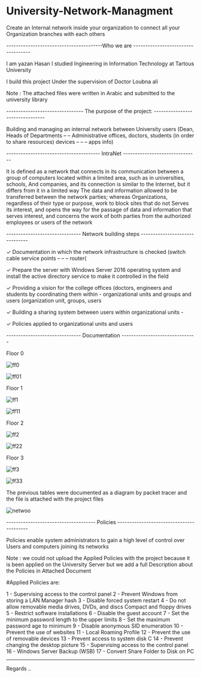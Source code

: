 # University-Network-Managment
Create an Internal network inside your organization to connect all your Organization branches with each others



----------------------------------------Who we are -----------------------------------

I am yazan Hasan
I studied Ingineering in Information Technology at Tartous University

I build this project Under the supervision of Doctor Loubna ali

Note : The attached files were written in Arabic and submitted to the university library


-------------------------------- The purpose of the project: --------------------------------

Building and managing an internal network between University users (Dean, Heads of Departments – –
Administrative offices, doctors, students (in order to share resources) devices – – –
apps info)


--------------------------------------- IntraNet -------------------------------


It is defined as a network that connects in its communication between a group of computers
located within a limited area, such as in universities, schools,
And companies, and its connection is similar to the Internet, but it differs from it in a limited way
The data and information allowed to be transferred between the network parties; whereas
Organizations, regardless of their type or purpose, work to block sites that do not
Serves its interest, and opens the way for the passage of data and information that serves
interest, and concerns the work of both parties from the authorized employees or users of the network


------------------------------- Network building steps -------------------------------

✓ Documentation in which the network infrastructure is checked (switch cable service points – – –
router(

✓ Prepare the server with Windows Server 2016 operating system and install the active directory service to make it controlled
in the field

✓ Providing a vision for the college offices (doctors, engineers and students by coordinating them within -
organizational units
and groups and users (organization unit, groups, users

✓ Building a sharing system between users within organizational units -

✓ Policies applied to organizational units and users

------------------------------- Documentation -------------------------------

Floor 0

![ff0](https://user-images.githubusercontent.com/34937698/121586516-bd9ea180-ca01-11eb-8697-78d0b019d3b7.png)

![ff01](https://user-images.githubusercontent.com/34937698/121586626-dd35ca00-ca01-11eb-992b-16f3b96bbfe2.png)


Floor 1

![ff1](https://user-images.githubusercontent.com/34937698/121586552-cabb9080-ca01-11eb-9a7b-e945ec65d2f8.png)

![ff11](https://user-images.githubusercontent.com/34937698/121586657-e6269b80-ca01-11eb-83a4-a033b2225183.png)

Floor 2

![ff2](https://user-images.githubusercontent.com/34937698/121586686-efb00380-ca01-11eb-9d22-18b5417bf321.png)

![ff22](https://user-images.githubusercontent.com/34937698/121586700-f2aaf400-ca01-11eb-9269-c3743f494b47.png)

Floor 3

![ff3](https://user-images.githubusercontent.com/34937698/121586788-12dab300-ca02-11eb-845f-a93a5c4ea2e9.png)

![ff33](https://user-images.githubusercontent.com/34937698/121586827-1ec67500-ca02-11eb-921d-66f81aed1fbc.png)


The previous tables were documented as a diagram by packet
tracer and the file is attached with the project files

![netwoo](https://user-images.githubusercontent.com/34937698/121586962-49183280-ca02-11eb-95b9-90492e89f378.png)



-------------------------------------  Policies -----------------------------------------


Policies enable system administrators to gain a high level of control over
Users and computers joining its networks

Note : we could not upload the Applied Policies with the project because it is been applied on the University Server
but we add a full Description about the Policies in Attached Document

#Applied Policies are:

1 - Supervising access to the control panel
2 - Prevent Windows from storing a LAN Manager hash
3 - Disable forced system restart
4 - Do not allow removable media drives, DVDs, and discs Compact and floppy drives
5 - Restrict software installations
6 - Disable the guest account
7 - Set the minimum password length to the upper limits
8 - Set the maximum password age to minimum
9 - Disable anonymous SID enumeration
10 - Prevent the use of websites
11 - Local Roaming Profile
12 - Prevent the use of removable devices
13 - Prevent access to system disk C
14 - Prevent changing the desktop picture
15 - Supervising access to the control panel
16 - Windows Server Backup (WSB)
17 - Convert Share Folder to Disk on PC


--------------------


Regards .. 

